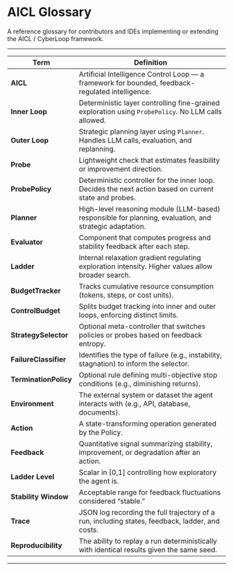 # AICL Glossary

A reference glossary for contributors and IDEs implementing or extending the AICL / CyberLoop framework.

---

| Term | Definition |
|------|-------------|
| **AICL** | Artificial Intelligence Control Loop — a framework for bounded, feedback-regulated intelligence. |
| **Inner Loop** | Deterministic layer controlling fine-grained exploration using `ProbePolicy`. No LLM calls allowed. |
| **Outer Loop** | Strategic planning layer using `Planner`. Handles LLM calls, evaluation, and replanning. |
| **Probe** | Lightweight check that estimates feasibility or improvement direction. |
| **ProbePolicy** | Deterministic controller for the inner loop. Decides the next action based on current state and probes. |
| **Planner** | High-level reasoning module (LLM-based) responsible for planning, evaluation, and strategic adaptation. |
| **Evaluator** | Component that computes progress and stability feedback after each step. |
| **Ladder** | Internal relaxation gradient regulating exploration intensity. Higher values allow broader search. |
| **BudgetTracker** | Tracks cumulative resource consumption (tokens, steps, or cost units). |
| **ControlBudget** | Splits budget tracking into inner and outer loops, enforcing distinct limits. |
| **StrategySelector** | Optional meta-controller that switches policies or probes based on feedback entropy. |
| **FailureClassifier** | Identifies the type of failure (e.g., instability, stagnation) to inform the selector. |
| **TerminationPolicy** | Optional rule defining multi-objective stop conditions (e.g., diminishing returns). |
| **Environment** | The external system or dataset the agent interacts with (e.g., API, database, documents). |
| **Action** | A state-transforming operation generated by the Policy. |
| **Feedback** | Quantitative signal summarizing stability, improvement, or degradation after an action. |
| **Ladder Level** | Scalar in [0,1] controlling how exploratory the agent is. |
| **Stability Window** | Acceptable range for feedback fluctuations considered “stable.” |
| **Trace** | JSON log recording the full trajectory of a run, including states, feedback, ladder, and costs. |
| **Reproducibility** | The ability to replay a run deterministically with identical results given the same seed. |

---

